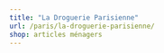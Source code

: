 ```yaml
---
title: "La Droguerie Parisienne"
url: /paris/la-droguerie-parisienne/
shop: articles ménagers
---
```

